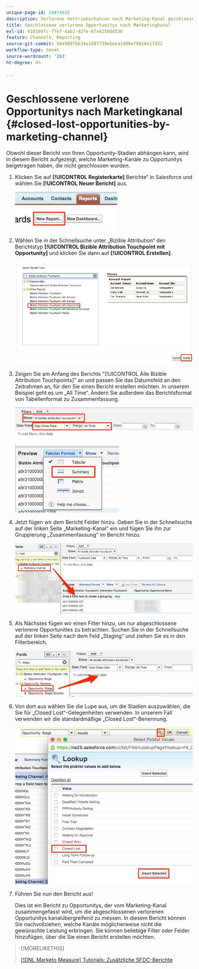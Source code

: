 ```yaml
---
unique-page-id: 18874632
description: Verlorene Vertriebschancen nach Marketing-Kanal geschlossen - [!DNL Marketo Measure]
title: Geschlossene verlorene Opportunitys nach Marketingkanal
exl-id: 010169fc-f7e7-4ab2-92fe-87e4250dd536
feature: Channels, Reporting
source-git-commit: b84909fbb34a1d8f739ebeea3400ef8816e17d32
workflow-type: tm+mt
source-wordcount: '263'
ht-degree: 4%

---
```


# Geschlossene verlorene Opportunitys nach Marketingkanal {#closed-lost-opportunities-by-marketing-channel}

Obwohl dieser Bericht von Ihren Opportunity-Stadien abhängen kann, wird in diesem Bericht aufgezeigt, welche Marketing-Kanäle zu Opportunitys beigetragen haben, die nicht geschlossen wurden.

1. Klicken Sie auf **[!UICONTROL Registerkarte]** Berichte“ in Salesforce und wählen Sie **[!UICONTROL Neuer Bericht]** aus.

   ![](assets/1-3.jpg)

1. Wählen Sie in der Schnellsuche unter „Bizible Attribution“ den Berichtstyp **[!UICONTROL Bizible Attribution Touchpoint mit Opportunity]** und klicken Sie dann auf **[!UICONTROL Erstellen]**.

   ![](assets/2-3.jpg)

1. Zeigen Sie am Anfang des Berichts &quot;[!UICONTROL Alle Bizible Attribution Touchpoints]&quot; an und passen Sie das Datumsfeld an den Zeitrahmen an, für den Sie einen Bericht erstellen möchten. In unserem Beispiel geht es um „All Time“. Ändern Sie außerdem das Berichtsformat von Tabellenformat zu Zusammenfassung.

   ![](assets/3-3.jpg)

   ![](assets/4-2.jpg)

1. Jetzt fügen wir dem Bericht Felder hinzu. Geben Sie in der Schnellsuche auf der linken Seite „Marketing-Kanal“ ein und fügen Sie ihn zur Gruppierung „Zusammenfassung“ im Bericht hinzu.

   ![](assets/5.jpg)

1. Als Nächstes fügen wir einen Filter hinzu, um nur abgeschlossene verlorene Opportunities zu betrachten. Suchen Sie in der Schnellsuche auf der linken Seite nach dem Feld „Staging“ und ziehen Sie es in den Filterbereich.

   ![](assets/6.jpg)

1. Von dort aus wählen Sie die Lupe aus, um die Stadien auszuwählen, die Sie für „Closed Lost“-Gelegenheiten verwenden. In unserem Fall verwenden wir die standardmäßige „Closed Lost“-Benennung.

   ![](assets/7.jpg)

1. Führen Sie nun den Bericht aus!

   Dies ist ein Bericht zu Opportunitys, der vom Marketing-Kanal zusammengefasst wird, um die abgeschlossenen verlorenen Opportunitys kanalübergreifend zu messen. In diesem Bericht können Sie nachvollziehen, welche Kanäle möglicherweise nicht die gewünschte Leistung erbringen. Sie können beliebige Filter oder Felder hinzufügen, über die Sie einen Bericht erstellen möchten.

>[!MORELIKETHIS]
>
>[[!DNL Marketo Measure] Tutorials: Zusätzliche SFDC-Berichte](https://experienceleague.adobe.com/en/docs/marketo-measure-learn/tutorials/onboarding/marketo-measure-102/addtional-salesforce-reports)
